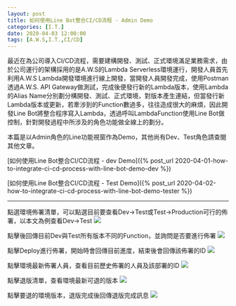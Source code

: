 ```yaml
---
layout: post
title: 如何使用Line Bot整合CI/CD流程 - Admin Demo
categories: [I.T.]
date: 2020-04-03 12:00:00
tags: [A.W.S,I.T.,CI/CD]
---
```

最近在為公司導入CI/CD流程，需要建構開發、測試、正式環境滿足業務需求，由於公司運行的架構採用的是A.W.S的Lambda Serverless環境運行，開發人員首先利用A.W.S Lambda開發環境進行線上開發，當開發人員開發完成，使用Postman透過A.W.S. API Gateway做測試，完成後便發行新的Lambda版本，使用Lambda的Alias Name分別劃分構開發、測試、正式環境，對版本產生連結，但當發行新Lambda版本或更新，若牽涉到的Function數過多，往往造成很大的麻煩，因此開發Line Bot將整合程序寫入Lambda，透過呼叫LambdaFunction使用Line Bot做控制，針對開發過程中所涉及的角色功能做全線上的劃分。

本篇是以Admin角色的Line功能視窗作為Demo，其他尚有Dev、Test角色請查閱其他文章。

<!--more-->
[如何使用Line Bot整合CI/CD流程 - dev Demo]({% post_url 2020-04-01-how-to-integrate-ci-cd-process-with-line-bot-demo-dev %})

[如何使用Line Bot整合CI/CD流程 - Test Demo]({% post_url 2020-04-02-how-to-integrate-ci-cd-process-with-line-bot-demo-tester %})

<hr>

點選環境佈署清單，可以點選目前要查看Dev->Test或Test->Production可行的佈署，以本文為例查看Dev->Test
![](/assets/2020-04-03-how-to-integrate-ci-cd-process-with-line-bot-demo-admin/1-1-Admin-env-deploy-list.jpg)

點擊後回傳目前Dev與Test所有版本不同的Function，並詢問是否要進行佈署
![](/assets/2020-04-03-how-to-integrate-ci-cd-process-with-line-bot-demo-admin/1-2-Admin-deploy-dev-confirm.jpg)

點擊Deploy進行佈署，開始時會回傳目前進度，結束後會回傳該佈署的ID
![](/assets/2020-04-03-how-to-integrate-ci-cd-process-with-line-bot-demo-admin/1-3-Admin-Deploy-Done.jpg)

點擊環境最新佈署人員，查看目前歷史佈署的人員及該部署的ID
![](/assets/2020-04-03-how-to-integrate-ci-cd-process-with-line-bot-demo-admin/1-4-Admin-Deploy-History.jpg)

點擊退版清單，查看環境最新可退的版本
![](/assets/2020-04-03-how-to-integrate-ci-cd-process-with-line-bot-demo-admin/1-5-Admin-RollBack-List.jpg)

點擊要退的環境版本，退版完成後回傳退版完成訊息
![](/assets/2020-04-03-how-to-integrate-ci-cd-process-with-line-bot-demo-admin/1-6-Admin-RollBack-Done.jpg)
